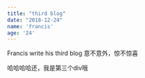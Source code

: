 ```yaml
---
title: "third blog"
date: "2018-12-24"
name: 'francis'
age: '24'
---
```

Francis write his third blog
意不意外，惊不惊喜
<div>哈哈哈哈还，我是第三个div哦</div>